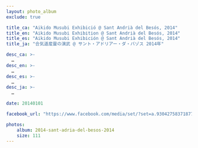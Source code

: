 ```yaml
---
layout: photo_album
exclude: true

title_ca: "Aikido Musubi Exhibició @ Sant Andrià del Besós, 2014"
title_en: "Aikido Musubi Exhibition @ Sant Andrià del Besós, 2014"
title_es: "Aikido Musubi Exhibición @ Sant Andrià del Besós, 2014"
title_ja: "合気道産靈の演武 @ サント・アドリアー・ダ・バゾス 2014年"

desc_ca: >-
  …
desc_en: >-
  …
desc_es: >-
  …
desc_ja: >-
  …

date: 20140101

facebook_url: "https://www.facebook.com/media/set/?set=a.930427583718779"

photos:
    album: 2014-sant-adria-del-besos-2014
    size: 111
---
```

